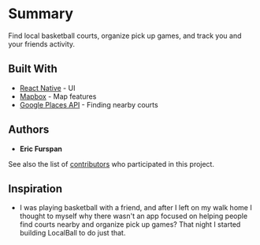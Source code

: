 # Summary

Find local basketball courts, organize pick up games, and track you and your friends activity.

## Built With

* [React Native](https://facebook.github.io/react-native/) - UI
* [Mapbox](https://github.com/mapbox/react-native-mapbox-gl) - Map features
* [Google Places API](https://developers.google.com/places/web-service/search) - Finding nearby courts


## Authors

* **Eric Furspan**

See also the list of [contributors](https://github.com/Quanda/Local-Ball/contributors) who participated in this project.


## Inspiration

* I was playing basketball with a friend, and after I left on my walk home I thought to myself why there
 wasn't an app focused on helping people find courts nearby and organize pick up games? That night I started building LocalBall
 to do just that.